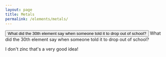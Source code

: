 ```yaml
---
layout: page
title: Metals
permalink: /elements/metals/
---
```

<button>What did the 30th element say when someone told it to drop out of school?</button> What did the 30th element say when someone told it to drop out of school?

I don't zinc that's a very good idea!